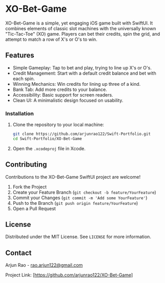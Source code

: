 # XO-Bet-Game

XO-Bet-Game is a simple, yet engaging iOS game built with SwiftUI. It combines elements of classic slot machines with the universally known "Tic-Tac-Toe" (XO) game. Players can bet their credits, spin the grid, and attempt to match a row of X's or O's to win.

## Features

- Simple Gameplay: Tap to bet and play, trying to line up X's or O's.
- Credit Management: Start with a default credit balance and bet with each spin.
- Winning Mechanics: Win credits for lining up three of a kind.
- Bank Tab: Add more credits to your balance.
- Accessibility: Basic support for screen readers.
- Clean UI: A minimalistic design focused on usability.

### Installation

1. Clone the repository to your local machine:
    ```sh
    git clone https://github.com/arjunrao122/Swift-Portfolio.git
    cd Swift-Portfolio/XO-Bet-Game
    ```
2. Open the `.xcodeproj` file in Xcode.

## Contributing

Contributions to the XO-Bet-Game SwiftUI project are welcome!

1. Fork the Project
2. Create your Feature Branch (`git checkout -b feature/YourFeature`)
3. Commit your Changes (`git commit -m 'Add some YourFeature'`)
4. Push to the Branch (`git push origin feature/YourFeature`)
5. Open a Pull Request

## License

Distributed under the MIT License. See `LICENSE` for more information.

## Contact

Arjun Rao - rao.arjun122@gmail.com

Project Link: [https://github.com/arjunrao122/XO-Bet-Game]
